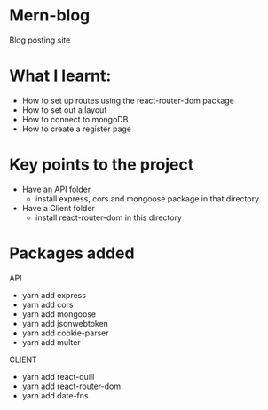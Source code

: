 # Mern-blog

Blog posting site

# What I learnt:

- How to set up routes using the react-router-dom package
- How to set out a layout
- How to connect to mongoDB
- How to create a register page

# Key points to the project

- Have an API folder
  - install express, cors and mongoose package in that directory
- Have a Client folder
  - install react-router-dom in this directory

# Packages added

API

- yarn add express
- yarn add cors
- yarn add mongoose
- yarn add jsonwebtoken
- yarn add cookie-parser
- yarn add multer

CLIENT

- yarn add react-quill
- yarn add react-router-dom
- yarn add date-fns
